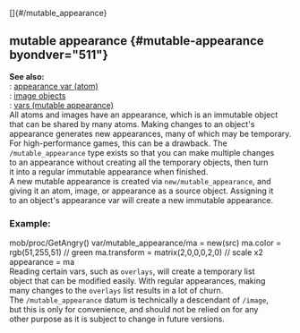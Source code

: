 []{#/mutable_appearance}    
## mutable appearance {#mutable-appearance byondver="511"}    
**See also:**    
:   [appearance var (atom)](/ref/atom/var/appearance)    
:   [image objects](/ref/image)    
:   [vars (mutable appearance)](/ref/mutable_appearance/var)    
All atoms and images have an appearance, which is an immutable object    
that can be shared by many atoms. Making changes to an object\'s    
appearance generates new appearances, many of which may be temporary.    
For high-performance games, this can be a drawback. The    
`/mutable_appearance` type exists so that you can make multiple changes    
to an appearance without creating all the temporary objects, then turn    
it into a regular immutable appearance when finished.    
A new mutable appearance is created via `new/mutable_appearance`, and    
giving it an atom, image, or appearance as a source object. Assigning it    
to an object\'s appearance var will create a new immutable appearance.    
### Example:    
mob/proc/GetAngry() var/mutable_appearance/ma = new(src) ma.color =    
rgb(51,255,51) // green ma.transform = matrix(2,0,0,0,2,0) // scale x2    
appearance = ma    
Reading certain vars, such as `overlays`, will create a temporary list    
object that can be modified easily. With regular appearances, making    
many changes to the `overlays` list results in a lot of churn.    
The `/mutable_appearance` datum is technically a descendant of `/image`,    
but this is only for convenience, and should not be relied on for any    
other purpose as it is subject to change in future versions.  